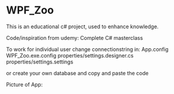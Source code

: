 # WPF_Zoo

This is an educational c# project, used to enhance knowledge. 

Code/inspiration from udemy: Complete C# masterclass

To work for individual user change connectionstring in:
App.config
WPF_Zoo.exe.config
properties/settings.designer.cs
properties/settings.settings

or create your own database and copy and paste the code

Picture of App:

[Picture]: https://github.com/Mehdiad/WPF_Zoo/ApplicationPicture.PNG "Zoo Application"


